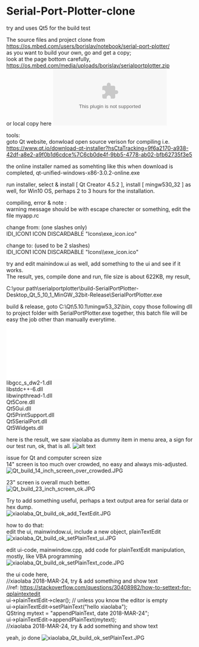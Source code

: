 # Serial-Port-Plotter-clone
try and uses Qt5 for the build test   

The source files and project clone from <a href="https://os.mbed.com/users/borislav/notebook/serial-port-plotter/" target="blank">https://os.mbed.com/users/borislav/notebook/serial-port-plotter/  </a>  
as you want to build your own, go and get a copy;  
look at the page bottom carefully, https://os.mbed.com/media/uploads/borislav/serialportplotter.zip  
or local copy here ![serialportplotter.zip](serialportplotter.zip)



tools:  
goto Qt website, donwload open source verison for compiling
i.e. https://www.qt.io/download-qt-installer?hsCtaTracking=9f6a2170-a938-42df-a8e2-a9f0b1d6cdce%7C6cb0de4f-9bb5-4778-ab02-bfb62735f3e5  

the online installer named as somehting like this when download is completed, qt-unified-windows-x86-3.0.2-online.exe  

run installer, select & install [ Qt Creator 4.5.2 ], install [ mingw530_32 ] as well, for Win10 OS, perhaps 2 to 3 hours for the installation.    

compiling, error & note :  
warning message should be with escape charecter or something, edit the file myapp.rc

change from:  (one slashes only)  
IDI_ICON1               ICON    DISCARDABLE     "Icons\exe_icon.ico"  

change to:  (used to be 2 slashes)  
IDI_ICON1               ICON    DISCARDABLE     "Icons\\\\exe_icon.ico"  


try and edit mainindow.ui as well, add something to the ui and see if it works.  
The result, yes, compile done and run, file size is about 622KB, my result,

C:\your path\serialportplotter\build-SerialPortPlotter-Desktop_Qt_5_10_1_MinGW_32bit-Release\SerialPortPlotter.exe  

build & release, goto C:\Qt\5.10.1\mingw53_32\bin, copy those following dll to project folder with SerialPortPlotter.exe together, this batch file will be easy the job other than manually everytime. ![copy_dll.bat](copy_dll.bat)  
libgcc_s_dw2-1.dll  
libstdc++-6.dll  
libwinpthread-1.dll  
Qt5Core.dll  
Qt5Gui.dll  
Qt5PrintSupport.dll  
Qt5SerialPort.dll  
Qt5Widgets.dll  

here is the result, we saw xiaolaba as dummy item in menu area, a sign for our test run, ok, that is all.
![alt text](xiaolaba_Qt_build_ok.JPG)
  
  
  
issue for Qt and computer screen size  
14" screen is too much over crowded, no easy and always mis-adjusted.  
![Qt_build_14_inch_screen_over_crowded.JPG](Qt_build_14_inch_screen_over_crowded.JPG)
  
  
23" screen is overall much better.  
![Qt_build_23_inch_screen_ok.JPG](Qt_build_23_inch_screen_ok.JPG)  
  
  
  
  
  
Try to add something useful, perhaps a text output area for serial data or hex dump.  
![xiaolaba_Qt_build_ok_add_TextEdit.JPG](xiaolaba_Qt_build_ok_add_TextEdit.JPG)  
  
how to do that:  
edit the ui, mainwindow.ui, include a new object, plainTextEdit  
![xiaolaba_Qt_build_ok_setPlainText_ui.JPG](xiaolaba_Qt_build_ok_setPlainText_ui.JPG  
)  
  

edit ui-code, mainwindow.cpp, add code for plainTextEdit manipulation, mostly, like VBA programming
![xiaolaba_Qt_build_ok_setPlainText_code.JPG](xiaolaba_Qt_build_ok_setPlainText_code.JPG)  
  
  
the ui code here,  
    //xiaolaba 2018-MAR-24, try & add something and show text  
    //ref: https://stackoverflow.com/questions/30408982/how-to-settext-for-qplaintextedit  
    ui->plainTextEdit->clear(); // unless you know the editor is empty  
    ui->plainTextEdit->setPlainText("hello xiaolaba");  
    QString mytext = "appendPlainText, date 2018-MAR-24";  
    ui->plainTextEdit->appendPlainText(mytext);  
    //xiaolaba 2018-MAR-24, try & add something and show text  
  
  
yeah, jo done
![xiaolaba_Qt_build_ok_setPlainText.JPG](xiaolaba_Qt_build_ok_setPlainText.JPG)  
